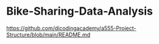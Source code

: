 # Bike-Sharing-Data-Analysis

https://github.com/dicodingacademy/a555-Project-Structure/blob/main/README.md

